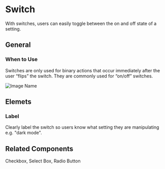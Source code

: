 # Switch

With switches, users can easily toggle between the on and off state of a setting.

## General

### When to Use

Switches are only used for binary actions that occur immediately after the user “flips” the switch. They are commonly used for “on/off” switches.

![Image Name](/assets/3_components/switch/image-20200810093225678.png)

## Elemets

### Label

Clearly label the switch so users know what setting they are manipulating e.g. "dark mode".

## Related Components

Checkbox, Select Box, Radio Button

